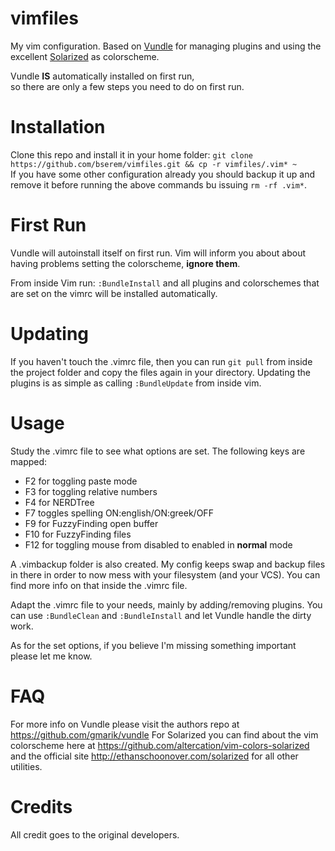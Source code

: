 # vimfiles
My vim configuration. Based on [Vundle](https://github.com/gmarik/vundle) for
managing plugins and using the excellent
[Solarized](https://github.com/altercation/vim-colors-solarized) as colorscheme.

Vundle **IS** automatically installed on first run,  
so there are only a few steps you need to do on first run.

# Installation
Clone this repo and install it in your home folder:
`git clone https://github.com/bserem/vimfiles.git && cp -r vimfiles/.vim* ~`  
If you have some other configuration already you should backup it up 
and remove it before running the above commands bu issuing `rm -rf .vim*`.

# First Run
Vundle will autoinstall itself on first run.
Vim will inform you about about having problems setting the colorscheme, **ignore them**.

From inside Vim run:
`:BundleInstall`
and all plugins and colorschemes that are set on the vimrc will be installed automatically.

# Updating
If you haven't touch the .vimrc file, then you can run `git pull` from inside the project folder and copy the files again in your directory.
Updating the plugins is as simple as calling `:BundleUpdate` from inside vim.

# Usage
Study the .vimrc file to see what options are set.
The following keys are mapped:
* F2 for toggling paste mode
* F3 for toggling relative numbers
* F4 for NERDTree 
* F7 toggles spelling ON:english/ON:greek/OFF
* F9 for FuzzyFinding open buffer
* F10 for FuzzyFinding files
* F12 for toggling mouse from disabled to enabled in **normal** mode
  
A .vimbackup folder is also created. My config keeps swap and backup files  
in there in order to now mess with your filesystem (and your VCS). 
You can find more info on that inside the .vimrc file. 

Adapt the .vimrc file to your needs, mainly by adding/removing plugins.
You can use `:BundleClean` and `:BundleInstall` and let Vundle handle the dirty work.

As for the set options, if you believe I'm missing something important please let me know.

# FAQ
For more info on Vundle please visit the authors repo at
https://github.com/gmarik/vundle
For Solarized you can find about the vim colorscheme here at
https://github.com/altercation/vim-colors-solarized and the official site
http://ethanschoonover.com/solarized for all other utilities.

# Credits
All credit goes to the original developers.
